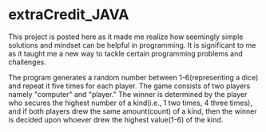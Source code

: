 # extraCredit_JAVA
This project is posted here as it made me realize how seemingly simple solutions and mindset can be helpful in programming. It is significant to me as it taught me a new way to tackle certain programming problems and challenges.  

The program generates a random number between 1-6(representing a dice) and repeat it five times for each player. The game consists of two players namely "computer" and "player." The winner is determined by the player who secures the highest number of a kind(i.e., 1 two times, 4 three times), and if both players drew the same amount(count) of a kind, then the winner is decided upon whoever drew the highest value(1-6) of the kind.
